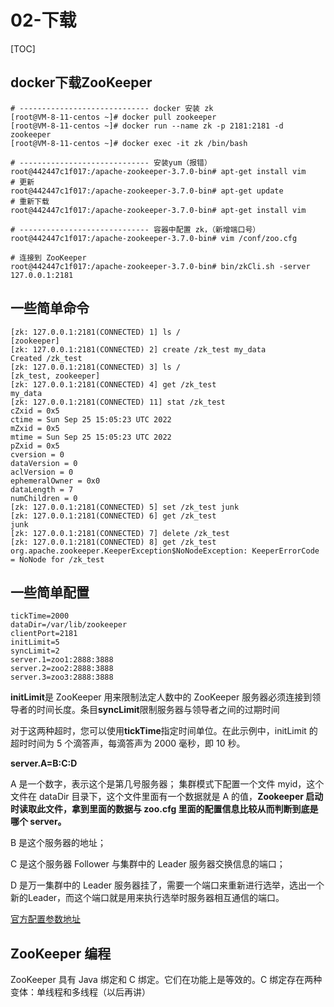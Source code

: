 # 02-下载

[TOC]

## docker下载ZooKeeper

```shell
# ----------------------------- docker 安装 zk
[root@VM-8-11-centos ~]# docker pull zookeeper
[root@VM-8-11-centos ~]# docker run --name zk -p 2181:2181 -d zookeeper
[root@VM-8-11-centos ~]# docker exec -it zk /bin/bash

# ----------------------------- 安装yum（报错）
root@442447c1f017:/apache-zookeeper-3.7.0-bin# apt-get install vim
# 更新
root@442447c1f017:/apache-zookeeper-3.7.0-bin# apt-get update
# 重新下载
root@442447c1f017:/apache-zookeeper-3.7.0-bin# apt-get install vim

# ----------------------------- 容器中配置 zk，（新增端口号）
root@442447c1f017:/apache-zookeeper-3.7.0-bin# vim /conf/zoo.cfg

# 连接到 ZooKeeper
root@442447c1f017:/apache-zookeeper-3.7.0-bin# bin/zkCli.sh -server 127.0.0.1:2181
```

## 一些简单命令

```shell
[zk: 127.0.0.1:2181(CONNECTED) 1] ls /
[zookeeper]
[zk: 127.0.0.1:2181(CONNECTED) 2] create /zk_test my_data
Created /zk_test
[zk: 127.0.0.1:2181(CONNECTED) 3] ls /
[zk_test, zookeeper]
[zk: 127.0.0.1:2181(CONNECTED) 4] get /zk_test
my_data
[zk: 127.0.0.1:2181(CONNECTED) 11] stat /zk_test
cZxid = 0x5
ctime = Sun Sep 25 15:05:23 UTC 2022
mZxid = 0x5
mtime = Sun Sep 25 15:05:23 UTC 2022
pZxid = 0x5
cversion = 0
dataVersion = 0
aclVersion = 0
ephemeralOwner = 0x0
dataLength = 7
numChildren = 0
[zk: 127.0.0.1:2181(CONNECTED) 5] set /zk_test junk
[zk: 127.0.0.1:2181(CONNECTED) 6] get /zk_test
junk
[zk: 127.0.0.1:2181(CONNECTED) 7] delete /zk_test
[zk: 127.0.0.1:2181(CONNECTED) 8] get /zk_test
org.apache.zookeeper.KeeperException$NoNodeException: KeeperErrorCode = NoNode for /zk_test
```

## 一些简单配置

```properties
tickTime=2000
dataDir=/var/lib/zookeeper
clientPort=2181
initLimit=5
syncLimit=2
server.1=zoo1:2888:3888
server.2=zoo2:2888:3888
server.3=zoo3:2888:3888
```

**initLimit**是 ZooKeeper 用来限制法定人数中的 ZooKeeper 服务器必须连接到领导者的时间长度。条目**syncLimit**限制服务器与领导者之间的过期时间

对于这两种超时，您可以使用**tickTime**指定时间单位。在此示例中，initLimit 的超时时间为 5 个滴答声，每滴答声为 2000 毫秒，即 10 秒。

**server.A=B:C:D**

A 是一个数字，表示这个是第几号服务器； 集群模式下配置一个文件 myid，这个文件在 dataDir 目录下，这个文件里面有一个数据就是 A 的值，**Zookeeper 启动时读取此文件，拿到里面的数据与 zoo.cfg 里面的配置信息比较从而判断到底是哪个 server。**

B 是这个服务器的地址；

C 是这个服务器 Follower 与集群中的 Leader 服务器交换信息的端口；

D 是万一集群中的 Leader 服务器挂了，需要一个端口来重新进行选举，选出一个新的Leader，而这个端口就是用来执行选举时服务器相互通信的端口。

[官方配置参数地址](https://zookeeper.apache.org/doc/current/zookeeperAdmin.html#id_multi_address)

## ZooKeeper 编程

ZooKeeper 具有 Java 绑定和 C 绑定。它们在功能上是等效的。C 绑定存在两种变体：单线程和多线程（以后再讲）

